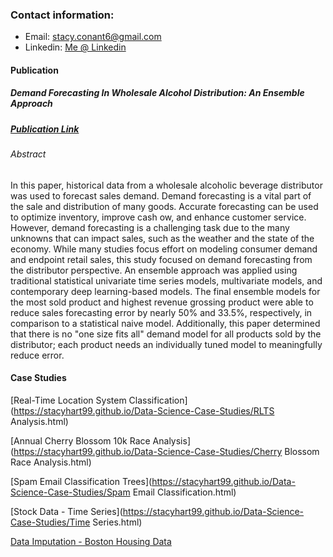 ### Contact information:
- Email: stacy.conant6@gmail.com
- Linkedin: [Me @ Linkedin](https://www.linkedin.com/in/stacy-hartgraves-conant/)


#### Publication
##### Demand Forecasting In Wholesale Alcohol Distribution: An Ensemble Approach
##### [Publication Link](https://scholar.smu.edu/datasciencereview/vol3/iss1/7/)
###### Abstract
In this paper, historical data from a wholesale alcoholic beverage distributor was used to forecast sales demand. Demand forecasting is a vital part of the sale and distribution of many goods. Accurate forecasting can be used to optimize inventory, improve cash ow, and enhance customer service. However, demand forecasting is a challenging task due to the many unknowns that can impact sales, such as the weather and the state of the economy. While many studies focus effort on modeling consumer demand and endpoint retail sales, this study focused on demand forecasting from the distributor perspective. An ensemble approach was applied using traditional statistical univariate time series models, multivariate models, and contemporary deep learning-based models. The final ensemble models for the most sold product and highest revenue grossing product were able to reduce sales forecasting error by nearly 50% and 33.5%, respectively, in comparison to a statistical naive model. Additionally, this paper determined that there is no "one size fits all" demand model for all products sold by the distributor; each product needs an individually tuned model to meaningfully reduce error.

#### Case Studies
[Real-Time Location System Classification](https://stacyhart99.github.io/Data-Science-Case-Studies/RLTS Analysis.html)

[Annual Cherry Blossom 10k Race Analysis](https://stacyhart99.github.io/Data-Science-Case-Studies/Cherry Blossom Race Analysis.html)

[Spam Email Classification Trees](https://stacyhart99.github.io/Data-Science-Case-Studies/Spam Email Classification.html)

[Stock Data - Time Series](https://stacyhart99.github.io/Data-Science-Case-Studies/Time Series.html)

[Data Imputation - Boston Housing Data](https://stacyhart99.github.io/Data-Science-Case-Studies/Boston%20Housing%20Data.html)
